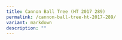 ```yaml
---
title: Cannon Ball Tree (HT 2017 289)
permalink: /cannon-ball-tree-ht-2017-289/
variant: markdown
description: ""
---
```

